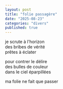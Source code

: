 ```yaml
---
layout: post
title: "folie passagère"
date: "2025-08-23"
categories: "divers"
published: true
---
```


je scrute à l'horizon  
des bribes de vérité  
prêtes à éclater  

pour contrer le délire  
des bulles de couleur  
dans le ciel éparpillées  

ma folie ne fait que passer  
